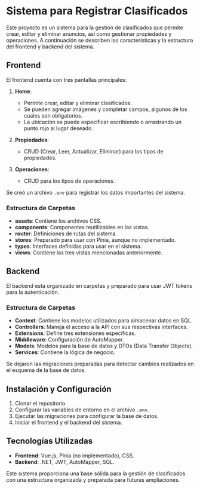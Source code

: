 # Sistema para Registrar Clasificados

Este proyecto es un sistema para la gestión de clasificados que permite crear, editar y eliminar anuncios, así como gestionar propiedades y operaciones. A continuación se describen las características y la estructura del frontend y backend del sistema.

## Frontend

El frontend cuenta con tres pantallas principales:

1. **Home**:
   - Permite crear, editar y eliminar clasificados.
   - Se pueden agregar imágenes y completar campos, algunos de los cuales son obligatorios.
   - La ubicación se puede especificar escribiendo o arrastrando un punto rojo al lugar deseado.

2. **Propiedades**:
   - CRUD (Crear, Leer, Actualizar, Eliminar) para los tipos de propiedades.

3. **Operaciones**:
   - CRUD para los tipos de operaciones.

Se creó un archivo `.env` para registrar los datos importantes del sistema.

### Estructura de Carpetas

- **assets**: Contiene los archivos CSS.
- **components**: Componentes reutilizables en las vistas.
- **router**: Definiciones de rutas del sistema.
- **stores**: Preparado para usar con Pinia, aunque no implementado.
- **types**: Interfaces definidas para usar en el sistema.
- **views**: Contiene las tres vistas mencionadas anteriormente.

## Backend

El backend está organizado en carpetas y preparado para usar JWT tokens para la autenticación.

### Estructura de Carpetas

- **Context**: Contiene los modelos utilizados para almacenar datos en SQL.
- **Controllers**: Maneja el acceso a la API con sus respectivas interfaces.
- **Extensions**: Define tres extensiones específicas.
- **Middleware**: Configuración de AutoMapper.
- **Models**: Modelos para la base de datos y DTOs (Data Transfer Objects).
- **Services**: Contiene la lógica de negocio.

Se dejaron las migraciones preparadas para detectar cambios realizados en el esquema de la base de datos.

## Instalación y Configuración

1. Clonar el repositorio.
2. Configurar las variables de entorno en el archivo `.env`.
3. Ejecutar las migraciones para configurar la base de datos.
4. Iniciar el frontend y el backend del sistema.

## Tecnologías Utilizadas

- **Frontend**: Vue.js, Pinia (no implementado), CSS.
- **Backend**: .NET, JWT, AutoMapper, SQL.

Este sistema proporciona una base sólida para la gestión de clasificados con una estructura organizada y preparada para futuras ampliaciones.
